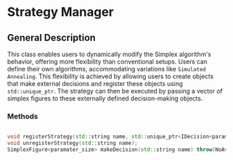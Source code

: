 # Strategy Manager

## General Description

This class enables users to dynamically modify the Simplex algorithm's behavior, offering more flexibility than conventional setups. Users can define their own algorithms, accommodating variations like `Simulated Annealing`. This flexibility is achieved by allowing users to create objects that make external decisions and register these objects using `std::unique_ptr`. The strategy can then be executed by passing a vector of simplex figures to these externally defined decision-making objects.

### Methods

```cpp

void registerStrategy(std::string name, std::unique_ptr<IDecision<parameter_size>> strategy);
void unregisterStrategy(std::string name);
SimplexFigure<paramater_size> makeDecision(std::string name) throw(NoAvailableStrategyException);
```
